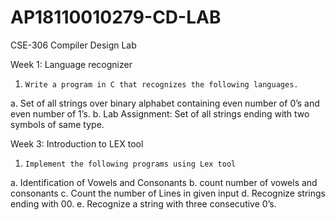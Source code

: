 # AP18110010279-CD-LAB
CSE-306 Compiler Design Lab

Week 1: Language recognizer

1.     Write a program in C that recognizes the following languages.
a.     Set of all strings over binary alphabet containing even number of 0’s and even number of 1’s.
b.     Lab Assignment: Set of all strings ending with two symbols of same type.

Week 3: Introduction to LEX tool

1.     Implement the following programs using Lex tool
a.     Identification of Vowels and Consonants
b.     count number of vowels and consonants
c.     Count the number of Lines in given input
d.     Recognize strings ending with 00. 
e.     Recognize a string with three consecutive 0’s.